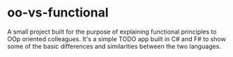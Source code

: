 # oo-vs-functional

A small project built for the purpose of explaining functional principles to OOp oriented colleagues. It's a simple TODO app built in C# and F# to show some of the basic differences and similarities between the two languages.
